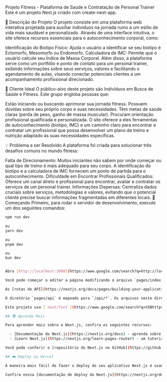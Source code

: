 Projeto Fitness - Plataforma de Saúde e Contratação de Personal Trainer
Este é um projeto Next.js criado com create-next-app.

📝 Descrição do Projeto
O projeto consiste em uma plataforma web interativa projetada para auxiliar indivíduos na jornada rumo a um estilo de vida mais saudável e personalizado. Através de uma interface intuitiva, o site oferece recursos essenciais para o autoconhecimento corporal, como:

Identificação do Biotipo Físico: Ajuda o usuário a identificar se seu biotipo é Ectomorfo, Mesomorfo ou Endomorfo.
Calculadora de IMC: Permite que o usuário calcule seu Índice de Massa Corporal.
Além disso, a plataforma serve como um portfólio e ponto de contato para um personal trainer, exibindo informações sobre seus serviços, valores e facilitando o agendamento de aulas, visando conectar potenciais clientes a um acompanhamento profissional direcionado.

🎯 Cliente Ideal
O público-alvo deste projeto são Indivíduos em Busca de Saúde e Fitness. Este grupo engloba pessoas que:

Estão iniciando ou buscando aprimorar sua jornada fitness.
Possuem dúvidas sobre seu próprio corpo e suas necessidades.
Têm metas de saúde claras (perda de peso, ganho de massa muscular).
Procuram orientação profissional qualificada e personalizada.
O site oferece a eles ferramentas de autoconhecimento (biotipo, IMC) e um caminho claro para encontrar e contratar um profissional que possa desenvolver um plano de treino e nutrição adaptado às suas necessidades específicas.

💡 Problema a ser Resolvido
A plataforma foi criada para solucionar três desafios comuns no mundo fitness:

Falta de Direcionamento: Muitos iniciantes não sabem por onde começar ou qual tipo de treino é mais adequado para seu corpo. A identificação do biotipo e a calculadora de IMC fornecem um ponto de partida para o autoconhecimento.
Dificuldade em Encontrar Profissionais Qualificados: Oferece um canal direto e profissional para encontrar, avaliar e contratar os serviços de um personal trainer.
Informações Dispersas: Centraliza dados cruciais sobre serviços, metodologias e valores, evitando que o potencial cliente precise buscar informações fragmentadas em diferentes locais.
🚀 Começando
Primeiro, para rodar o servidor de desenvolvimento, execute um dos seguintes comandos:

```bash
npm run dev

ou
yarn dev

ou
pnpm dev

ou
bun dev


Abra [http://localhost:3000](https://www.google.com/search?q=http://localhost:3000) no seu navegador para ver o resultado.

Você pode começar a editar a página modificando o arquivo `pages/index.tsx`. A página será atualizada automaticamente conforme você edita o arquivo.

As [rotas de API](https://nextjs.org/docs/pages/building-your-application/routing/api-routes) podem ser acessadas em [http://localhost:3000/api/hello](https://www.google.com/search?q=http://localhost:3000/api/hello). Este endpoint pode ser editado em `pages/api/hello.ts`.

O diretório `pages/api` é mapeado para `/api/*`. Os arquivos neste diretório são tratados como [rotas de API](https://nextjs.org/docs/pages/building-your-application/routing/api-routes) em vez de páginas React.

Este projeto usa [`next/font`](https://www.google.com/search?q=%5Bhttps://nextjs.org/docs/pages/building-your-application/optimizing/fonts%5D\(https://nextjs.org/docs/pages/building-your-application/optimizing/fonts\)) para otimizar e carregar automaticamente a [Geist](https://vercel.com/font), a nova família de fontes da Vercel.

## 📚 Aprenda Mais

Para aprender mais sobre o Next.js, confira os seguintes recursos:

  - [Documentação do Next.js](https://nextjs.org/docs) - aprenda sobre os recursos e a API do Next.js.
  - [Learn Next.js](https://nextjs.org/learn-pages-router) - um tutorial interativo do Next.js.

Você pode conferir o [repositório do Next.js no GitHub](https://github.com/vercel/next.js) - feedbacks e contribuições são bem-vindos\!

## ☁️ Deploy na Vercel

A maneira mais fácil de fazer o deploy do seu aplicativo Next.js é usando a [Plataforma Vercel](https://vercel.com/new?utm_medium=default-template&filter=next.js&utm_source=create-next-app&utm_campaign=create-next-app-readme), dos criadores do Next.js.

Confira nossa [documentação de deploy do Next.js](https://nextjs.org/docs/pages/building-your-application/deploying) para mais detalhes.
